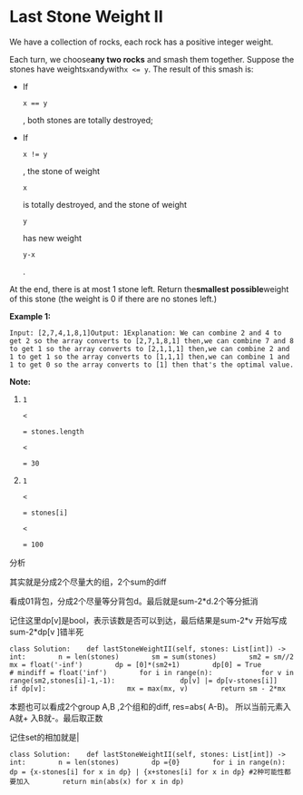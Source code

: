 # Last Stone Weight II

We have a collection of rocks, each rock has a positive integer weight.

Each turn, we choose**any two rocks** and smash them together. Suppose the stones have weights`x`and`y`with`x <= y`. The result of this smash is:

* If

  `x == y`

  , both stones are totally destroyed;

* If

  `x != y`

  , the stone of weight

  `x`

  is totally destroyed, and the stone of weight

  `y`

  has new weight

  `y-x`

  .

At the end, there is at most 1 stone left. Return the**smallest possible**weight of this stone \(the weight is 0 if there are no stones left.\)

**Example 1:**

```text
Input: [2,7,4,1,8,1]Output: 1Explanation: We can combine 2 and 4 to get 2 so the array converts to [2,7,1,8,1] then,we can combine 7 and 8 to get 1 so the array converts to [2,1,1,1] then,we can combine 2 and 1 to get 1 so the array converts to [1,1,1] then,we can combine 1 and 1 to get 0 so the array converts to [1] then that's the optimal value.
```

**Note:**

1. `1`

   `<`

   `= stones.length`

   `<`

   `= 30`

2. `1`

   `<`

   `= stones[i]`

   `<`

   `= 100`

分析

其实就是分成2个尽量大的组，2个sum的diff

看成01背包，分成2个尽量等分背包d。最后就是sum-2\*d.2个等分抵消

记住这里dp\[v\]是bool，表示该数是否可以到达，最后结果是sum-2\*v 开始写成sum-2\*dp\[v \]错半死

```text
class Solution:    def lastStoneWeightII(self, stones: List[int]) -> int:        n = len(stones)        sm = sum(stones)        sm2 = sm//2        mx = float('-inf')        dp = [0]*(sm2+1)        dp[0] = True        # mindiff = float('inf')        for i in range(n):            for v in range(sm2,stones[i]-1,-1):                dp[v] |= dp[v-stones[i]]                if dp[v]:                    mx = max(mx, v)        return sm - 2*mx
```

本题也可以看成2个group A,B ,2个组和的diff, res=abs\( A-B\)。 所以当前元素入A就+ 入B就-。最后取正数

记住set的相加就是\|

```text
class Solution:    def lastStoneWeightII(self, stones: List[int]) -> int:        n = len(stones)        dp ={0}        for i in range(n):            dp = {x-stones[i] for x in dp} | {x+stones[i] for x in dp} #2种可能性都要加入        return min(abs(x) for x in dp)
```

